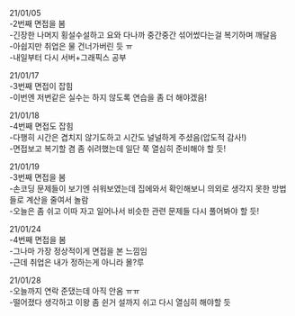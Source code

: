 21/01/05  
-2번째 면접을 봄  
-긴장한 나머지 횡설수설하고 요와 다나까 중간중간 섞어썼다는걸 복기하며 깨달음  
-아쉽지만 취업은 물 건너가버린 듯 ㅠ  
-내일부터 다시 서버+그래픽스 공부  

21/01/17  
-3번째 면접이 잡힘  
-이번엔 저번같은 실수는 하지 않도록 연습을 좀 더 해야겠음!  

21/01/18  
-4번째 면접도 잡힘  
-다행히 시간은 겹치지 않기도하고 시간도 널널하게 주셨음(압도적 감사!)  
-면접보고 복기할 겸 좀 쉬려했는데 일단 쭉 열심히 준비해야 할 듯!  

21/01/19  
-3번째 면접을 봄  
-손코딩 문제들이 보기엔 쉬워보였는데 집에와서 확인해보니 의외로 생각지 못한 방법들로 계산을 줄여서 놀람  
-오늘은 좀 쉬고 이따 자고 일어나서 비슷한 관련 문제들 다시 풀어봐야 할 듯!  

21/01/24  
-4번째 면접을 봄  
-그나마 가장 정상적이게 면접을 본 느낌임  
-근데 취업은 내가 정하는게 아니라 몰?루  

21/01/28  
-오늘까지 연락 준댔는데 아직 안옴 ㅠㅠ  
-떨어졌다 생각하고 이왕 좀 쉰거 설까지 쉬고 다시 열심히 해야할 듯  
